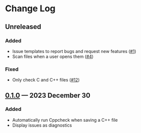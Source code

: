 # Change Log

<!-- Allow identical headings; this file reuses level 3 headings like Added. -->
<!-- markdownlint-disable MD024 -->

## Unreleased

### Added

- Issue templates to report bugs and request new features ([#1](https://github.com/brobeson/vscode-cppcheck/issues/1))
- Scan files when a user opens them ([#4](https://github.com/brobeson/vscode-cppcheck/issues/4))

### Fixed

- Only check C and C++ files ([#12](https://github.com/brobeson/vscode-cppcheck/issues/12))

## [0.1.0](https://github.com/brobeson/vscode-cppcheck/releases/tag/v0.1.0) — 2023 December 30

### Added

- Automatically run Cppcheck when saving a C++ file
- Display issues as diagnostics
